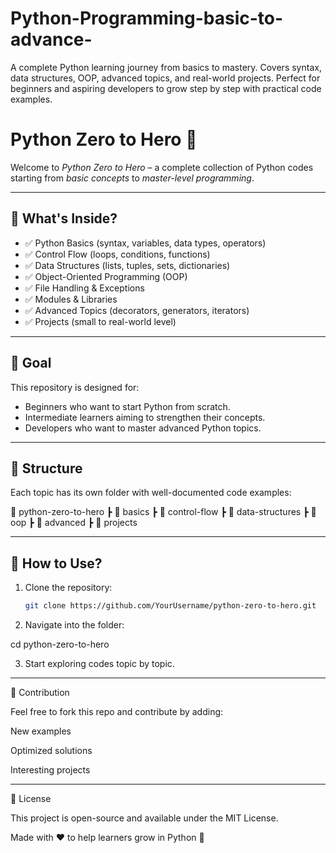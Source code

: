 # Python-Programming-basic-to-advance-
A complete Python learning journey from basics to mastery. Covers syntax, data structures, OOP, advanced topics, and real-world projects. Perfect for beginners and aspiring developers to grow step by step with practical code examples.

# Python Zero to Hero 🚀

Welcome to *Python Zero to Hero* – a complete collection of Python codes starting from *basic concepts* to *master-level programming*.

---

## 📌 What's Inside?
- ✅ Python Basics (syntax, variables, data types, operators)
- ✅ Control Flow (loops, conditions, functions)
- ✅ Data Structures (lists, tuples, sets, dictionaries)
- ✅ Object-Oriented Programming (OOP)
- ✅ File Handling & Exceptions
- ✅ Modules & Libraries
- ✅ Advanced Topics (decorators, generators, iterators)
- ✅ Projects (small to real-world level)

---

## 🎯 Goal
This repository is designed for:
- Beginners who want to start Python from scratch.
- Intermediate learners aiming to strengthen their concepts.
- Developers who want to master advanced Python topics.

---

## 📂 Structure
Each topic has its own folder with well-documented code examples:

📁 python-zero-to-hero ┣ 📂 basics ┣ 📂 control-flow ┣ 📂 data-structures ┣ 📂 oop ┣ 📂 advanced ┣ 📂 projects

---

## 🚀 How to Use?
1. Clone the repository:
   ```bash
   git clone https://github.com/YourUsername/python-zero-to-hero.git

2. Navigate into the folder:

cd python-zero-to-hero


3. Start exploring codes topic by topic.




---

🤝 Contribution

Feel free to fork this repo and contribute by adding:

New examples

Optimized solutions

Interesting projects



---

📜 License

This project is open-source and available under the MIT License.

Made with ❤️ to help learners grow in Python 🐍